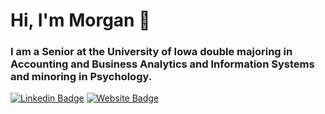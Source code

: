 # Hi, I'm Morgan 👋

### I am a Senior at the University of Iowa double majoring in Accounting and Business Analytics and Information Systems and minoring in Psychology. 

[![Linkedin Badge](https://img.shields.io/badge/LinkedIn-0077B5?style=for-the-badge&logo=linkedin&logoColor=white)](https://www.linkedin.com/in/morganalbertsen/)
[![Website Badge](https://img.shields.io/badge/-WEBSITE-orange)](https://morganalbertsen.me/)

